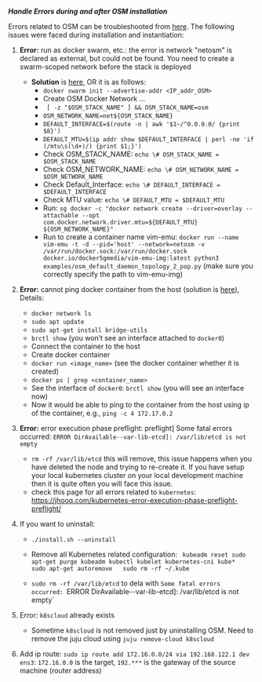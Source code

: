 ***Handle Errors during and after OSM installation***

Errors related to OSM can be troubleshooted from [here](https://osm.etsi.org/wikipub/index.php/Common_issues_and_troubleshooting). The following issues were faced during installation and instantiation:

1. **Error:** run as docker swarm, etc.: the error is network "netosm" is declared as external, but could not be found. You need to create a swarm-scoped network before the stack is deployed
    * **Solution** is [here](https://osm.etsi.org/wikipub/index.php/Common_issues_and_troubleshooting), OR it is as follows:
      - `docker swarm init --advertise-addr <IP_addr_OSM>`
      - Create OSM Docker Network ...
      - ` [ -z "$OSM_STACK_NAME" ] && OSM_STACK_NAME=osm`
      - `OSM_NETWORK_NAME=net${OSM_STACK_NAME}`
      - `DEFAULT_INTERFACE=$(route -n | awk '$1~/^0.0.0.0/ {print $8}')`
      - `DEFAULT_MTU=$(ip addr show $DEFAULT_INTERFACE | perl -ne 'if (/mtu\s(\d+)/) {print $1;}')`
      - Check OSM_STACK_NAME: `echo \# OSM_STACK_NAME = $OSM_STACK_NAME`
      - Check OSM_NETWORK_NAME: `echo \# OSM_NETWORK_NAME = $OSM_NETWORK_NAME`
      - Check Default_Interface: `echo \# DEFAULT_INTERFACE = $DEFAULT_INTERFACE`
      - Check MTU value: `echo \# DEFAULT_MTU = $DEFAULT_MTU`
      - Run: `sg docker -c "docker network create --driver=overlay --attachable --opt com.docker.network.driver.mtu=${DEFAULT_MTU} ${OSM_NETWORK_NAME}"`
      - Run to create a container name vim-emu: `docker run --name vim-emu -t -d --pid='host' --network=netosm -v /var/run/docker.sock:/var/run/docker.sock docker.io/docker5gmedia/vim-emu-img:latest python3 examples/osm_default_daemon_topology_2_pop.py` (make sure you correctly specify the path to vim-emu-img)



2. **Error:** cannot ping docker container from the host (solution is [here](https://training.play-with-docker.com/docker-networking-hol/)), Details:
      * `docker network ls`
      * `sudo apt update`
      * `sudo apt-get install bridge-utils`
      * `brctl show` (you won’t see an interface attached to `docker0`)
      * Connect the container to the host
      * Create docker container
      * `docker run <image_name>` (see the docker container whether it is created)
      * `docker ps | grep <container_name>`
      * See the interface of `docker0`: `brctl show` (you will see an interface now)
      * Now it would be able to ping to the container from the host using ip of the container, e.g., `ping -c 4 172.17.0.2`


3. **Error:** error execution phase preflight: preflight] Some fatal errors occurred: `ERROR DirAvailable--var-lib-etcd]: /var/lib/etcd is not empty`
      * `rm -rf /var/lib/etcd` this will remove, this issue happens when you have deleted the node and trying to re-create it. If you have setup your local kubernetes cluster on your local development machine then it is quite often you will face this issue.
      * check this page for all errors related to `kubernetes`: https://jhooq.com/kubernetes-error-execution-phase-preflight-preflight/


4. If you want to uninstall:
   * `./install.sh --uninstall`
   * Remove all Kubernetes related configuration:
      `
      kubeadm reset
      sudo apt-get purge kubeadm kubectl kubelet kubernetes-cni kube*   
      sudo apt-get autoremove  
      sudo rm -rf ~/.kube`
      
   * `sudo rm -rf /var/lib/etcd` to dela with `Some fatal errors occurred: `ERROR DirAvailable--var-lib-etcd]: /var/lib/etcd is not empty`

5. Error: `k8scloud` already exists
   * Sometime `k8scloud` is not removed just by uninstalling OSM. Need to remove the juju cloud using `juju remove-cloud k8scloud`

6. Add ip route: `sudo ip route add 172.16.0.0/24 via 192.168.122.1 dev ens3`: `172.16.0.0` is the target, `192.***` is the gateway of the source machine (router address)

